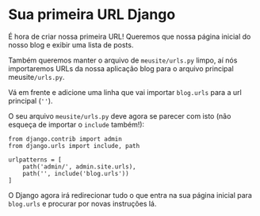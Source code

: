 # Sua primeira URL Django

É hora de criar nossa primeira URL! Queremos que nossa página inicial do nosso blog e exibir uma lista de posts.

Também queremos manter o arquivo de `meusite/urls.py` limpo, aí nós importaremos URLs da nossa aplicação blog para o arquivo principal meusite`/urls.py`.

Vá em frente e adicione uma linha que vai importar `blog.urls` para a url principal \(`''`\).

O seu arquivo `meusite/urls.py` deve agora se parecer com isto \(não esqueça de importar o `include` também!\):

```text
from django.contrib import admin
from django.urls import include, path

urlpatterns = [
    path('admin/', admin.site.urls),
    path('', include('blog.urls'))
]
```

O Django agora irá redirecionar tudo o que entra na sua página inicial para `blog.urls` e procurar por novas instruções lá.

